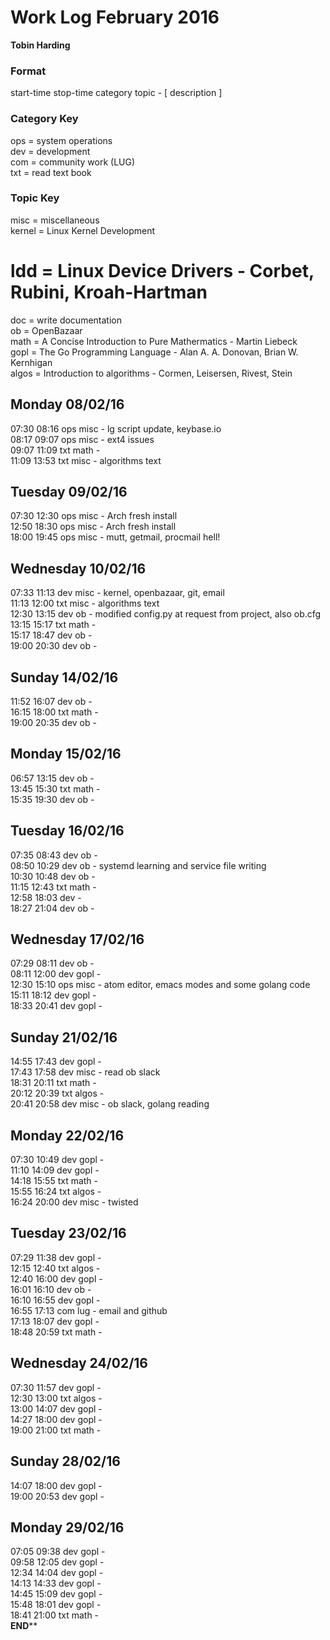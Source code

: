 Work Log February 2016  
======================  
**Tobin Harding**  
  
### Format #  
start-time stop-time category topic - [ description ]  
  
### Category Key #  
ops = system operations  
dev = development  
com = community work (LUG)  
txt = read text book  
  
### Topic Key #  
misc = miscellaneous  
kernel = Linux Kernel Development  
# ldd = Linux Device Drivers - Corbet, Rubini, Kroah-Hartman  
doc = write documentation  
ob = OpenBazaar  
math = A Concise Introduction to Pure Mathermatics - Martin Liebeck  
gopl = The Go Programming Language - Alan A. A. Donovan, Brian W. Kernhigan  
algos = Introduction to algorithms - Cormen, Leisersen, Rivest, Stein  
  
Monday 08/02/16  
----------------  
07:30 08:16 ops misc - lg script update, keybase.io  
08:17 09:07 ops misc - ext4 issues  
09:07 11:09 txt math -  
11:09 13:53 txt misc - algorithms text  
  
Tuesday 09/02/16  
----------------  
07:30 12:30 ops misc - Arch fresh install  
12:50 18:30 ops misc - Arch fresh install  
18:00 19:45 ops misc - mutt, getmail, procmail hell!  
  
Wednesday 10/02/16  
----------------  
07:33 11:13 dev misc - kernel, openbazaar, git, email  
11:13 12:00 txt misc - algorithms text  
12:30 13:15 dev ob - modified config.py at request from project, also ob.cfg  
13:15 15:17 txt math -  
15:17 18:47 dev ob -  
19:00 20:30 dev ob -  
  
Sunday 14/02/16  
----------------  
11:52 16:07 dev ob -  
16:15 18:00 txt math -  
19:00 20:35 dev ob -  
  
Monday 15/02/16  
----------------  
06:57 13:15 dev ob -  
13:45 15:30 txt math -  
15:35 19:30 dev ob -  
  
Tuesday 16/02/16  
----------------  
07:35 08:43 dev ob -  
08:50 10:29 dev ob - systemd learning and service file writing  
10:30 10:48 dev ob -  
11:15 12:43 txt math -  
12:58 18:03 dev  -  
18:27 21:04 dev ob -  
  
Wednesday 17/02/16  
----------------  
07:29 08:11 dev ob -  
08:11 12:00 dev gopl -  
12:30 15:10 ops misc - atom editor, emacs modes and some golang code  
15:11 18:12 dev gopl -  
18:33 20:41 dev gopl -  
  
Sunday 21/02/16  
----------------  
14:55 17:43 dev gopl -  
17:43 17:58 dev misc - read ob slack  
18:31 20:11 txt math -  
20:12 20:39 txt algos -  
20:41 20:58 dev misc - ob slack, golang reading  
  
Monday 22/02/16  
----------------  
07:30 10:49 dev gopl -  
11:10 14:09 dev gopl -  
14:18 15:55 txt math -  
15:55 16:24 txt algos -  
16:24 20:00 dev misc - twisted  
  
Tuesday 23/02/16  
----------------  
07:29 11:38 dev gopl -  
12:15 12:40 txt algos -  
12:40 16:00 dev gopl -  
16:01 16:10 dev ob -  
16:10 16:55 dev gopl -  
16:55 17:13 com lug - email and github  
17:13 18:07 dev gopl -  
18:48 20:59 txt math -  
  
Wednesday 24/02/16  
----------------  
07:30 11:57 dev gopl -  
12:30 13:00 txt algos -  
13:00 14:07 dev gopl -  
14:27 18:00 dev gopl -  
19:00 21:00 txt math -  
  
Sunday 28/02/16  
----------------  
14:07 18:00 dev gopl -  
19:00 20:53 dev gopl -  
  
Monday 29/02/16  
----------------  
07:05 09:38 dev gopl -  
09:58 12:05 dev gopl -  
12:34 14:04 dev gopl -  
14:13 14:33 dev gopl -  
14:45 15:09 dev gopl -  
15:48 18:01 dev gopl -  
18:41 21:00 txt math -  
******END********  

